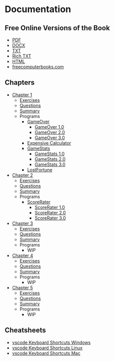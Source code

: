 # Documentation

## Free Online Versions of the Book
- [PDF](Beginning_Cpp_Through_Game_Programming.pdf)
- [DOCX](Beginning_Cpp_Through_Game_Programming.docx)
- [TXT](Beginning_Cpp_Through_Game_Programming.txt)
- [Rich TXT](Beginning_Cpp_Through_Game_Programming.rtf)
- [HTML](web/Beginning_Cpp_Through_Game_Programming.html)
- [freecomputerbooks.com](http://freecomputerbooks.com/Beginning-Cpp-Through-Game-Programming.html)

## Chapters
- [Chapter 1](Chapter1/)
    - [Exercises](Chapter1/Exercises.md)
    - [Questions](Chapter1/Questions.md)
    - [Summary](Chapter1/Summary.md)
    - Programs 
        - [GameOver](Chapter1/GameOver/)
            - [GameOver 1.0](Chapter1/GameOver/GameOver1.0/)
            - [GameOver 2.0](Chapter1/GameOver/GameOver2.0/)
            - [GameOver 3.0](Chapter1/GameOver/GameOver3.0/)
        - [Expensive Calculator](Chapter1/ExpensiveCalculator/)
        - [GameStats](Chapter1/GameStats/)
            - [GameStats 1.0](Chapter1/GameStats/GameStats1.0/)
            - [GameStats 2.0](Chapter1/GameStats/GameStats2.0/)
            - [GameStats 3.0](Chapter1/GameStats/GameStats3.0/)
        - [LostFortune](Chapter1/LostFortune/)
- [Chapter 2](Chapter2/)
    - [Exercises](Chapter2/Exercises.md)
    - [Questions](Chapter2/Questions.md)
    - [Summary](Chapter2/Summary.md)
    - Programs 
        - [ScoreRater](Chapter2/ScoreRater/)
            - [ScoreRater 1.0](Chapter2/ScoreRater/ScoreRater1.0/)
            - [ScoreRater 2.0](Chapter2/ScoreRater/ScoreRater2.0/)
            - [ScoreRater 3.0](Chapter2/ScoreRater/ScoreRater3.0/)
- [Chapter 3](Chapter3/)
    - [Exercises](Chapter13/Exercises.md)
    - [Questions](Chapter3/Questions.md)
    - [Summary](Chapter3/Summary.md)
    - Programs
        - WIP 
- [Chapter 4](Chapter4/)
    - [Exercises](Chapter4/Exercises.md)
    - [Questions](Chapter4/Questions.md)
    - [Summary](Chapter4/Summary.md) 
    - Programs
        - WIP
- [Chapter 5](Chapter5/)
    - [Exercises](Chapter5/Exercises.md)
    - [Questions](Chapter5/Questions.md)
    - [Summary](Chapter5/Summary.md)
    - Programs
        - WIP 

## Cheatsheets
- [vscode Keyboard Shortcuts Windows](keyboard-shortcuts-vscode-linux.pdf)
- [vscode Keyboard Shortcuts Linux](keyboard-shortcuts-vscode-windows.pdf)
- [vscode Keyboard Shortcuts Mac](keyboard-shortcuts-vscode-macos.pdf)
